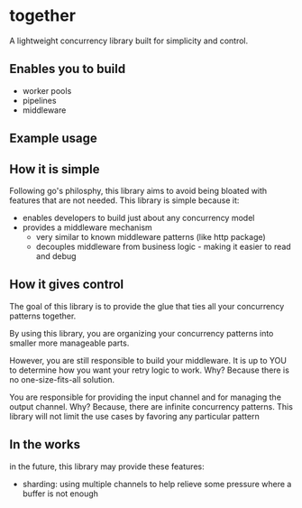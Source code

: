 
# together

A lightweight concurrency library built for simplicity and control.

## Enables you to build

- worker pools
- pipelines
- middleware

## Example usage

## How it is simple

Following go's philosphy, this library aims to avoid being bloated with features that are not needed.
This library is simple because it:

- enables developers to build just about any concurrency model
- provides a middleware mechanism
  - very similar to known middleware patterns (like http package)
  - decouples middleware from business logic - making it easier to read and debug

## How it gives control

The goal of this library is to provide the glue that ties all your concurrency patterns together.

By using this library, you are organizing your concurrency patterns into smaller more manageable parts.

However, you are still responsible to build your middleware.
It is up to YOU to determine how you want your retry logic to work.
Why? Because there is no one-size-fits-all solution.

You are responsible for providing the input channel and for managing the output channel.
Why? Because, there are infinite concurrency patterns.
This library will not limit the use cases by favoring any particular pattern

## In the works

in the future, this library may provide these features:
- sharding: using multiple channels to help relieve some pressure where a buffer is not enough
